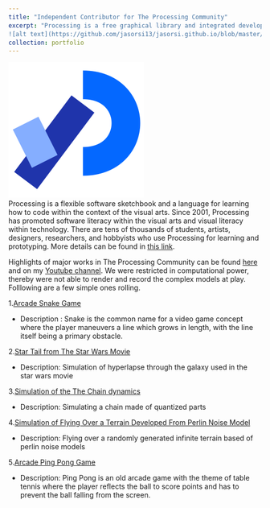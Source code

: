 ```yaml
---
title: "Independent Contributor for The Processing Community"
excerpt: "Processing is a free graphical library and integrated development environment. <br/>
![alt text](https://github.com/jasorsi13/jasorsi.github.io/blob/master/images/Processing_2021_logo.png?raw=true)"
collection: portfolio
---
```

![alt text](https://github.com/jasorsi13/jasorsi.github.io/blob/master/images/Processing_2021_logo.png?raw=true)
<br/>
Processing is a flexible software sketchbook and a language for learning how to code within the context of the visual arts. Since 2001, Processing has promoted software literacy within the visual arts and visual literacy within technology. There are tens of thousands of students, artists, designers, researchers, and hobbyists who use Processing for learning and prototyping. More details can be found in [this link](https://processing.org/).
 
 
 Highlights of major works in The Processing Community can be found [here](https://github.com/jasorsi13/jasorsi.github.io/blob/master/files/The%20Processing%20Projects.pdf) and on my [Youtube channel](https://www.youtube.com/channel/UCxPJzmfpyeMEMYQzAW-XeIw?app=desktop). We were restricted in computational power, thereby were not able to render and record the complex models at play. Folllowing are a few simple ones rolling.
 
 1.[Arcade Snake Game](https://www.youtube.com/watch?v=0NfSYxBsebc)
  * Description : Snake is the common name for a video game concept where the player maneuvers a line which grows
in length, with the line itself being a primary obstacle.


 2.[Star Tail from The Star Wars Movie](https://www.youtube.com/watch?v=FJKGoH7PuQw)
  * Description: Simulation of hyperlapse through the galaxy used in the star wars movie

 3.[Simulation of the The Chain dynamics](https://www.youtube.com/watch?v=Cj7aADEBEFI)
  * Description: Simulating a chain made of quantized parts

 4.[Simulation of Flying Over a Terrain Developed From Perlin Noise Model](https://www.youtube.com/watch?v=XW554S2kY9c)
  * Description: Flying over a randomly generated infinite terrain based of perlin noise models

 5.[Arcade Ping Pong Game](https://www.youtube.com/watch?v=MkgpB4y-gN4)
  * Description: Ping Pong is an old arcade game with the theme of table tennis where the player
reflects the ball to score points and has to prevent the ball falling from the screen.


